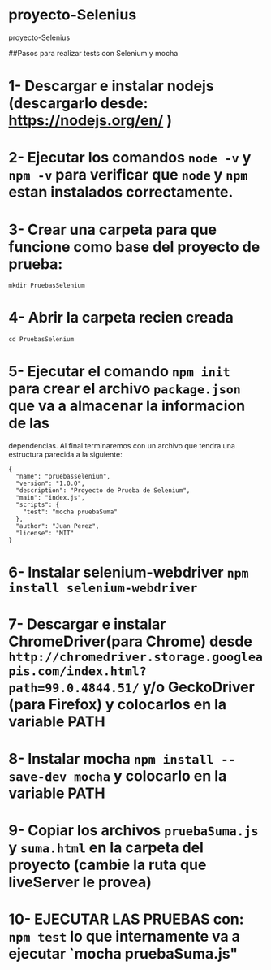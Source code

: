 # proyecto-Selenius
proyecto-Selenius


##Pasos para realizar tests con Selenium y mocha

# 1- Descargar e instalar nodejs (descargarlo desde: https://nodejs.org/en/ )

# 2- Ejecutar los comandos `node -v` y `npm -v` para verificar que `node` y `npm` estan instalados correctamente.

# 3- Crear una carpeta para que funcione como base del proyecto de prueba:
`mkdir PruebasSelenium`

# 4- Abrir la carpeta recien creada
`cd PruebasSelenium`

# 5- Ejecutar el comando `npm init` para crear el archivo `package.json` que va a almacenar la informacion de las 
dependencias. Al final terminaremos con un archivo que tendra una estructura parecida a la siguiente:

```
{
  "name": "pruebasselenium",
  "version": "1.0.0",
  "description": "Proyecto de Prueba de Selenium",
  "main": "index.js",
  "scripts": {
    "test": "mocha pruebaSuma"
  },
  "author": "Juan Perez",
  "license": "MIT"
}
```

# 6- Instalar selenium-webdriver `npm install selenium-webdriver`

# 7- Descargar e instalar ChromeDriver(para Chrome) desde `http://chromedriver.storage.googleapis.com/index.html?path=99.0.4844.51/` y/o GeckoDriver (para Firefox) y colocarlos en la variable PATH

# 8- Instalar mocha `npm install --save-dev mocha` y colocarlo en la variable PATH

# 9- Copiar los archivos `pruebaSuma.js` y `suma.html` en la carpeta del proyecto (cambie la ruta que liveServer le provea)

# 10- EJECUTAR LAS PRUEBAS con: `npm test` lo que internamente va a ejecutar `mocha pruebaSuma.js"

